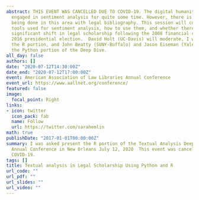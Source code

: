 ```yaml
---
abstract: THIS EVENT WAS CANCELLED DUE TO COVID-19. The digital humanities have been
  engaged in sentiment analysis for quite some time. However, there is little work
  being done in this area with legal bibliography. This session will cover the basic
  tools used for sentiment analysis, how to use them, and whether there was a statistically
  significant shift in legal scholarship following the 2008 financial crisis and the
  2016 presidential election.  David Holt (UC-Davis) will moderate, I will present
  the R portion, and John Beatty (SUNY-Buffalo) and Jason Eiseman (Yale) will present
  the Python portion of the Deep Dive.
all_day: false
authors: []
date: "2020-07-12T14:30:00Z"
date_end: "2020-07-12T17:00:00Z"
event: American Association of Law Libraries Annual Conference
event_url: https://www.aallnet.org/conference/
featured: false
image:
  focal_point: Right
links:
- icon: twitter
  icon_pack: fab
  name: Follow
  url: https://twitter.com/sarahemlin
math: true
publishDate: "2017-01-01T00:00:00Z"
summary: I was asked present the R portion of the Textual Analysis Deep Dive at AALL's
  Annual Conference in New Orleans July 12, 2020  This event was cancelled due to
  COVID-19.
tags: []
title: Textual analysis in Legal Scholarship Using Python and R
url_code: ""
url_pdf: ""
url_slides: ""
url_video: ""
---
```

